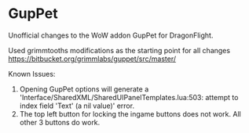 # GupPet
Unofficial changes to the WoW addon GupPet for DragonFlight.

Used grimmtooths modifications as the starting point for all changes
https://bitbucket.org/grimmlabs/guppet/src/master/

Known Issues:
1. Opening GupPet options will generate a 'Interface/SharedXML/SharedUIPanelTemplates.lua:503: attempt to index field 'Text' (a nil value)' error.
2. The top left button for locking the ingame buttons does not work.  All other 3 buttons do work.
